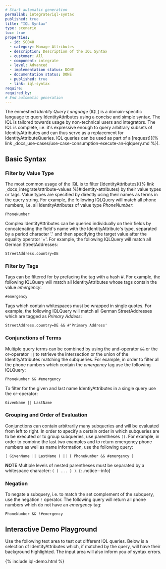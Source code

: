 ```yaml
---
# Start automatic generation
permalink: integrate/iql-syntax
published: true
title: "IQL Syntax"
type: scenario
toc: true
properties:
  - id: SC048
  - category: Manage Attributes
  - description: Description of the IQL Syntax
  - customer: All
  - component: integrate
  - level: Advanced
  - implementation status: DONE
  - documentation status: DONE
  - published: true
  - link: iql-syntax
require:
required_by:
# End automatic generation
---
```


The enmeshed _Identity Query Language_ (IQL) is a domain-specific language to query IdentityAttributes using a concise and simple syntax. The IQL is tailored towards usage by non-technical users and integrators. The IQL is complete, i.e. it's expressive enough to query arbitrary subsets of IdentityAttributes and can thus serve as a replacement for IdentityAttributeQueries. IQL queries can be used as part of a [request]({% link _docs_use-cases/use-case-consumption-execute-an-iqlquery.md %}).

## Basic Syntax

### Filter by Value Type

The most common usage of the IQL is to filter [IdentityAttributes]({% link _docs_integrate/attribute-values %}#identity-attributes) by their value types or tags. Value types are specified by directly using their names as terms in the query string. For example, the following IQLQuery will match all phone numbers, i.e. all IdentityAttributes of value type _PhoneNumber_:

```iql
PhoneNumber
```

Complex IdentityAttributes can be queried individually on their fields by concatenating the field's name with the IdentityAttribute's type, separated by a period character '.' and then specifying the target value after the equality operator '='. For example, the following IQLQuery will match all German StreetAddresses:

```iql
StreetAddress.country=DE
```

### Filter by Tags

Tags can be filtered for by prefacing the tag with a hash _#_. For example, the following IQLQuery will match all IdentityAttributes whose tags contain the value _emergency_:

```iql
#emergency
```

Tags which contain whitespaces must be wrapped in single quotes. For example, the following IQLQuery will match all German StreetAddresses which are tagged as _Primary Addess_:

```iql
StreetAddress.country=DE && #'Primary Address'
```

### Conjunctions of Terms

Multiple query terms can be combined by using the and-operator `&&` or the or-operator `||` to retrieve the intersection or the union of the IdentityAttributes matching the subqueries. For example, in order to filter all the phone numbers which contain the _emergency_ tag use the following IQLQuery:

```iql
PhoneNumber && #emergency
```

To filter for the given and last name IdentiyAttributes in a single query use the or-operator:

```iql
GivenName || LastName
```

### Grouping and Order of Evaluation

Conjunctions can contain arbitrarily many subqueries and will be evaluated from left to right. In order to specify a certain order in which subqueries are to be executed or to group subqueries, use parentheses `()`. For example, in order to combine the last two examples and to return emergency phone numbers as well as name information, use the following query:

```iql
( GivenName || LastName ) || ( PhoneNumber && #emergency )
```

**NOTE** Multiple levels of nested parentheses must be separated by a whitespace character: `( ( ... ) )`.
{: .notice--info}

### Negation

To negate a subquery, i.e. to match the set complement of the subquery, use the negation `!` operator. The following query will return all phone numbers which do not have an _emergency_ tag:

```iql
PhoneNumber && !#emergency
```

## Interactive Demo Playground

Use the following text area to test out different IQL queries. Below is a selection of IdentityAttributes which, if matched by the query, will have their background highlighted. The input area will also inform you of syntax errors.

{% include iql-demo.html %}
